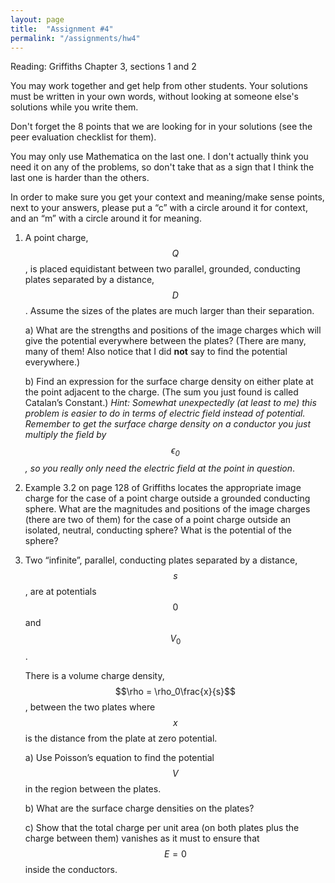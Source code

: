 ```yaml
---
layout: page
title:  "Assignment #4"
permalink: "/assignments/hw4"
---
```


Reading: Griffiths Chapter 3, sections 1 and 2

You may work together and get help from other students. Your solutions must be written in your own words, without looking at someone else's solutions while
you write them.

Don't forget the 8 points that we are looking for in your solutions (see the peer evaluation checklist for them).

You may only use Mathematica on the last one.  I don't actually think you need it on any of the problems, so don't take that as a sign that I think the last one is harder than the others.

In order to make sure you get your context and meaning/make sense points,
next to your answers, please put a “c” with a circle around it for context,
and an “m” with a circle around it for meaning.


1.   A point charge, $$Q$$, is placed equidistant between two parallel, grounded, conducting plates separated by a distance, $$D$$. Assume the sizes of the plates are much larger than their separation.

       a) What are the strengths and positions of the image charges which will give the potential everywhere between the plates? (There are many, many of them! Also notice that I did **not** say to find the potential everywhere.)

       b) Find an expression for the surface charge density on either plate at the point adjacent to the charge.  (The sum you just found is called Catalan’s Constant.) *Hint: Somewhat unexpectedly (at least to me) this problem is easier to do in terms of electric field instead of 
potential.  Remember to get the surface charge density on a conductor you just multiply the
field by $$\epsilon_0$$, so you really only need the electric field at the point in question*. 

2.   Example 3.2 on page 128 of Griffiths locates the appropriate image charge for the case of a point charge outside a grounded conducting sphere. What are the magnitudes and positions of the image charges (there are two of them) for the case of a point charge outside an isolated, neutral, conducting sphere?  What is the potential of the sphere?

3.   Two “infinite”, parallel, conducting plates separated by a distance, $$s$$, are at potentials $$0$$ and $$V_0$$.

      There is a volume charge density, $$\rho = \rho_0\frac{x}{s}$$, between the two plates where $$x$$ is the distance from the plate at zero potential.

       a) Use Poisson’s equation to find the potential $$V$$ in the region between the plates.

       b) What are the surface charge densities on the plates?

       c) Show that the total charge per unit area (on both plates plus the charge between them) vanishes as it must to ensure that $$E = 0$$ inside the conductors.

